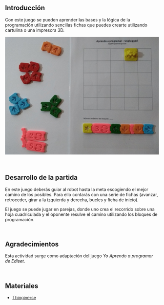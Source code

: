 ## Introducción

Con este juego se pueden aprender las bases y la lógica de la programación utilizando sencillas fichas que puedes crearte utilizando cartulina o una impresora 3D.

![](img/aprendo.jpg "Aprendo a programar")



<br />



## Desarrollo de la partida

En este juego deberás guiar al robot hasta la meta escogiendo el mejor camino de los posibles. Para ello contarás con una serie de fichas (avanzar, retroceder, girar a la izquierda y derecha, bucles y ficha de inicio).

El juego se puede jugar en parejas, donde uno crea el recorrido sobre una hoja cuadriculada y el oponente resulve el camino utilizando los bloques de programación. 



<br />



## Agradecimientos

Esta actividad surge como adaptación del juego *Yo Aprendo a programar de Ediset*.



<br />



## Materiales

- [Thingiverse](https://www.thingiverse.com/thing:3911302)